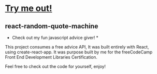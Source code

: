 # <a href="https://lanefoxwood.github.io/react-random-quote-machine/">Try me out!</a>
## react-random-quote-machine 
* Check out my fun javascript advice giver! *

This project consumes a free advice API,
It was built entirely with React, using create-react-app.
It was purpose built by me for the freeCodeCamp Front End Development Libraries Certification.

Feel free to check out the code for yourself, enjoy!

